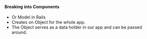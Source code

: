 #### Breaking into Components

* Or Model in Rails
* Creates on Object for the whole app.
* The Object serves as a data holder in our app and can be passed around.
